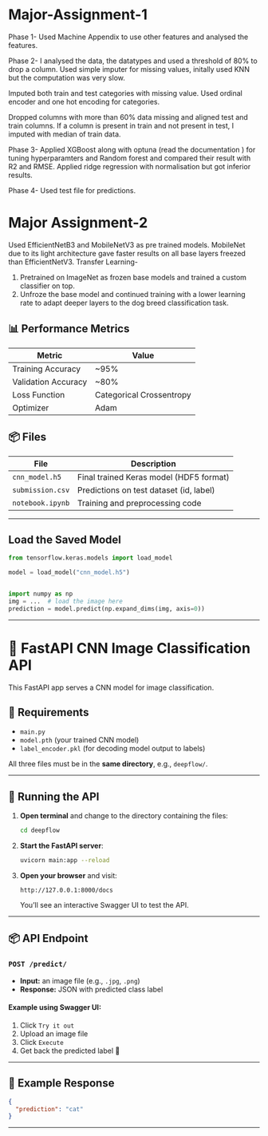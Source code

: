 # Major-Assignment-1

Phase 1- Used Machine Appendix to use other features and analysed the features.

Phase 2- I analysed the data, the datatypes and used a threshold of 80% to drop a column. Used simple imputer for missing values, initally used KNN but the computation was very slow.

Imputed both train and test categories with missing value. Used ordinal encoder and one hot encoding for categories.

Dropped columns with more than 60% data missing and aligned test and train columns. If a column is present in train and not present in test, I imputed with median of train data.

Phase 3- Applied XGBoost along with optuna (read the documentation ) for tuning hyperparamters and Random forest and compared their result with R2 and RMSE. Applied ridge regression with normalisation but got inferior results.

Phase 4- Used test file for predictions.

# Major Assignment-2

Used EfficientNetB3 and MobileNetV3 as pre trained models. MobileNet due to its light architecture gave faster results on all base layers freezed than EfficientNetV3.
Transfer Learning-
1)  Pretrained on ImageNet as frozen base models and trained a custom classifier on top.
2) Unfroze the base model and continued training with a lower learning rate to adapt deeper layers to the dog breed classification task.

## 📊 Performance Metrics

| Metric              | Value       |
|---------------------|-------------|
| Training Accuracy   | ~95%        |
| Validation Accuracy | ~80%        |
| Loss Function       | Categorical Crossentropy |
| Optimizer           | Adam        |

## 📦 Files

| File              | Description                                |
|-------------------|--------------------------------------------|
| `cnn_model.h5`    | Final trained Keras model (HDF5 format)    |
| `submission.csv`  | Predictions on test dataset (id, label)    |
| `notebook.ipynb`  | Training and preprocessing code            |

---
## Load the Saved Model

```python
from tensorflow.keras.models import load_model

model = load_model("cnn_model.h5")


import numpy as np
img = ...  # load the image here 
prediction = model.predict(np.expand_dims(img, axis=0))
```
------

# 🧠 FastAPI CNN Image Classification API

This FastAPI app serves a CNN model for image classification.

## 📁 Requirements

- `main.py`
- `model.pth` (your trained CNN model)
- `label_encoder.pkl` (for decoding model output to labels)

All three files must be in the **same directory**, e.g., `deepflow/`.

---

## 🚀 Running the API

1. **Open terminal** and change to the directory containing the files:

   ```bash
   cd deepflow
   ```

2. **Start the FastAPI server**:

   ```bash
   uvicorn main:app --reload
   ```

3. **Open your browser** and visit:

   ```
   http://127.0.0.1:8000/docs
   ```

   You’ll see an interactive Swagger UI to test the API.

---

## 📦 API Endpoint

### `POST /predict/`

- **Input:** an image file (e.g., `.jpg`, `.png`)
- **Response:** JSON with predicted class label

#### Example using Swagger UI:

1. Click `Try it out`
2. Upload an image file
3. Click `Execute`
4. Get back the predicted label 🎉

---

## 📝 Example Response

```json
{
  "prediction": "cat"
}
```

---







